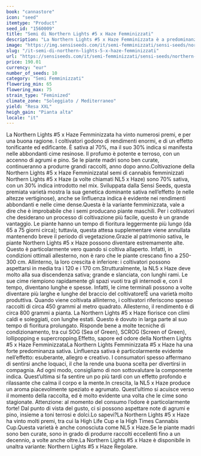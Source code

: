 ```yaml
---
book: "cannastore"
icon: "seed"
itemtype: "Product"
seed_id: "1560009"
title: "Semi di Northern Lights #5 x Haze Femminizzati"
description: "La Northern Lights #5 x Haze Femminizzata è a predominanza sativa (70:30). All'aperto può crescere fino a 3 m. La NL5 x Haze è speziata e terrosa."
image: "https://img.sensiseeds.com/it/semi-femminizzati/sensi-seeds/northern-lights-5-x-haze-femminilizzata-image.png"
slug: "/it-semi-di-northern-lights-5-x-haze-femminizzati"
url: "https://sensiseeds.com/it/semi-femminizzati/sensi-seeds/northern-lights-5-x-haze-femminilizzata?a_aid=cannastore"
price: 190.01
currency: "eur"
number_of_seeds: 10
category: "Semi Femminizzati"
flowering_min: 65
flowering_max: 75
strain_type: "Feminized"
climate_zone: "Soleggiato / Mediterraneo"
yield: "Resa XXL"
heigh_gain: "Pianta alta"
locale: "it"
---
```

La Northern Lights #5 x Haze Femminizzata ha vinto numerosi premi, e per una buona ragione. I coltivatori godono di rendimenti enormi, e di un effetto tonificante ed edificante. È sativa al 70%, ma il suo 30% indica si manifesta nelle abbondanti cime resinose. Il profumo è potente e terroso, con un accenno di agrumi e pino. Se le piante madri sono ben curate, continueranno a produrre grandi raccolti, anno dopo anno.Coltivazione della Northern Lights #5 x Haze FemminizzataI semi di cannabis femminizzati Northern Lights #5 x Haze (a volte chiamati NL5 x Haze) sono 70% sativa, con un 30% indica introdotto nel mix. Sviluppata dalla Sensi Seeds, questa premiata varietà mostra la sua genetica dominante sativa nell’effetto (e nelle altezze vertiginose), anche se linfluenza indica è evidente nei rendimenti abbondanti e nelle cime dense.Questa è la variante femminizzata, vale a dire che è improbabile che i semi producano piante maschili. Per i coltivatori che desiderano un processo di coltivazione più facile, questo è un grande vantaggio. Le piante hanno un tempo di fioritura leggermente più lungo (da 65 a 75 giorni circa); tuttavia, questa attesa supplementare viene annullata mantenendo breve il periodo di vegetazione.Grazie al patrimonio sativa, le piante Northern Lights #5 x Haze possono diventare estremamente alte. Questo è particolarmente vero quando si coltiva allaperto. Infatti, in condizioni ottimali allesterno, non è raro che le piante crescano fino a 250-300 cm. Allinterno, la loro crescita è inferiore: i coltivatori possono aspettarsi in media tra i 120 e i 170 cm.Strutturalmente, la NL5 x Haze deve molto alla sua discendenza sativa; grande e slanciata, con lunghi rami. Le sue cime riempiono rapidamente gli spazi vuoti tra gli internodi e, con il tempo, diventano lunghe e spesse. Infatti, le cime terminali possono a volte diventare più larghe e lunghe del braccio del coltivatore!È una varietà molto produttiva. Quando viene coltivata allinterno, i coltivatori riferiscono spesso raccolti di circa 450 grammi al metro quadrato. Allesterno, il rendimento è di circa 800 grammi a pianta. La Northern Lights #5 x Haze fiorisce con climi caldi e soleggiati, con lunghe estati. Questo è dovuto in larga parte al suo tempo di fioritura prolungato. Risponde bene a molte tecniche di condizionamento, tra cui SOG (Sea of Green), SCROG (Screen of Green), lollipopping e supercropping.Effetto, sapore ed odore della Northern Lights #5 x Haze FemminizzataLa Northern Lights Femminizzata #5 x Haze ha una forte predominanza sativa. Linfluenza sativa è particolarmente evidente nell’effetto: esuberante, allegro e creativo. I consumatori spesso affermano di sentirsi anche loquaci, il che la rende una buona scelta per divertirsi in compagnia. Ad ogni modo, consigliamo di non sottovalutare la componente indica. Quest’ultima si fa sentire un po più tardi con un effetto profondo e rilassante che calma il corpo e la mente.In crescita, la NL5 x Haze produce un aroma piacevolmente speziato e agrumato. Quest’ultimo si acuisce verso il momento della raccolta, ed è molto evidente una volta che le cime sono stagionate. Attenzione: al momento del consumo l’odore è particolarmente forte! Dal punto di vista del gusto, ci si possono aspettare note di agrumi e pino, insieme a toni terrosi e dolci.Lo sapevi?La Northern Lights #5 x Haze ha vinto molti premi, tra cui la High Life Cup e la High Times Cannabis Cup.Questa varietà è anche conosciuta come NL5 x Haze.Se le piante madri sono ben curate, sono in grado di produrre raccolti eccellenti fino a un decennio, a volte anche oltre.La Northern Lights #5 x Haze è disponibile in unaltra variante: Northern Lights #5 x Haze Regolare.
